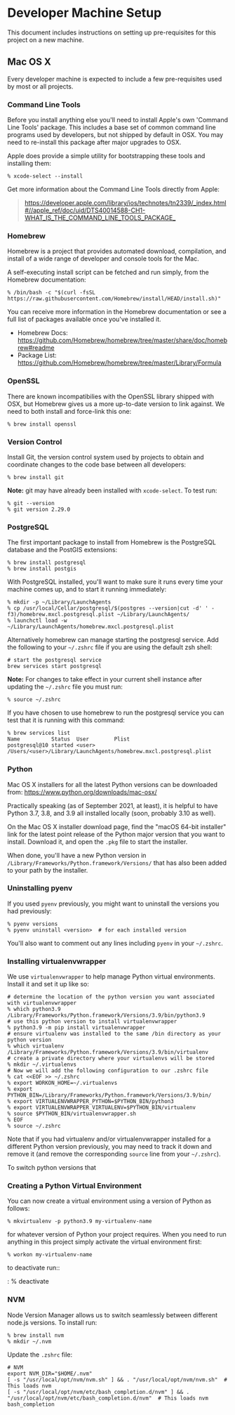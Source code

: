 Developer Machine Setup
=======================

This document includes instructions on setting up pre-requisites for
this project on a new machine.

Mac OS X
--------

Every developer machine is expected to include a few pre-requisites used
by most or all projects.

### Command Line Tools

Before you install anything else you'll need to install Apple's own
'Command Line Tools' package. This includes a base set of common
command line programs used by developers, but not shipped by default in
OSX. You may need to re-install this package after major upgrades to
OSX.

Apple does provide a simple utility for bootstrapping these tools and
installing them:

    % xcode-select --install

Get more information about the Command Line Tools directly from Apple:

> <https://developer.apple.com/library/ios/technotes/tn2339/_index.html#//apple_ref/doc/uid/DTS40014588-CH1-WHAT_IS_THE_COMMAND_LINE_TOOLS_PACKAGE_>

### Homebrew

Homebrew is a project that provides automated download, compilation, and
install of a wide range of developer and console tools for the Mac.

A self-executing install script can be fetched and run simply, from the
Homebrew documentation:

    % /bin/bash -c "$(curl -fsSL https://raw.githubusercontent.com/Homebrew/install/HEAD/install.sh)"

You can receive more information in the Homebrew documentation or see a
full list of packages available once you've installed it.

-   Homebrew Docs:
    <https://github.com/Homebrew/homebrew/tree/master/share/doc/homebrew#readme>
-   Package List:
    <https://github.com/Homebrew/homebrew/tree/master/Library/Formula>

### OpenSSL

There are known incompatibilies with the OpenSSL library shipped with
OSX, but Homebrew gives us a more up-to-date version to link against. We
need to both install and force-link this one:

    % brew install openssl

### Version Control

Install Git, the version control system used by projects to obtain and
coordinate changes to the code base between all developers:

    % brew install git

**Note:** git may have already been installed with `xcode-select`. To
test run:

    % git --version
    % git version 2.29.0

### PostgreSQL

The first important package to install from Homebrew is the PostgreSQL
database and the PostGIS extensions:

    % brew install postgresql
    % brew install postgis

With PostgreSQL installed, you'll want to make sure it runs every time
your machine comes up, and to start it running immediately:

    % mkdir -p ~/Library/LaunchAgents
    % cp /usr/local/Cellar/postgresql/$(postgres --version|cut -d' ' -f3)/homebrew.mxcl.postgresql.plist ~/Library/LaunchAgents/
    % launchctl load -w ~/Library/LaunchAgents/homebrew.mxcl.postgresql.plist

Alternatively homebrew can manage starting the postgresql service. Add
the following to your `~/.zshrc` file if you are using the default zsh
shell:

    # start the postgresql service
    brew services start postgresql

**Note:** For changes to take effect in your current shell instance
after updating the `~/.zshrc` file you must run:

    % source ~/.zshrc

If you have chosen to use homebrew to run the postgresql service you can
test that it is running with this command:

    % brew services list
    Name          Status  User        Plist
    postgresql@10 started <user> /Users/<user>/Library/LaunchAgents/homebrew.mxcl.postgresql.plist

### Python

Mac OS X installers for all the latest Python versions can be downloaded
from: <https://www.python.org/downloads/mac-osx/>

Practically speaking (as of September 2021, at least), it is helpful to
have Python 3.7, 3.8, and 3.9 all installed locally (soon, probably 3.10
as well).

On the Mac OS X installer download page, find the "macOS 64-bit
installer" link for the latest point release of the Python major
version that you want to install. Download it, and open the `.pkg` file
to start the installer.

When done, you'll have a new Python version in
`/Library/Frameworks/Python.framework/Versions/` that has also been
added to your path by the installer.

### Uninstalling pyenv

If you used `pyenv` previously, you might want to uninstall the versions
you had previously:

    % pyenv versions
    % pyenv uninstall <version>  # for each installed version

You'll also want to comment out any lines including `pyenv` in your
`~/.zshrc`.

### Installing virtualenvwrapper

We use `virtualenvwrapper` to help manage Python virtual environments.
Install it and set it up like so:

    # determine the location of the python version you want associated with virtualenvwrapper
    % which python3.9
    /Library/Frameworks/Python.framework/Versions/3.9/bin/python3.9
    # use this python version to install virtualenvwrapper
    % python3.9 -m pip install virtualenvwrapper
    # ensure virtualenv was installed to the same /bin directory as your python version
    % which virtualenv
    /Library/Frameworks/Python.framework/Versions/3.9/bin/virtualenv
    # create a private directory where your virtualenvs will be stored
    % mkdir ~/.virtualenvs
    # Now we will add the following configuration to our .zshrc file
    % cat <<EOF >> ~/.zshrc
    % export WORKON_HOME=~/.virtualenvs
    % export PYTHON_BIN=/Library/Frameworks/Python.framework/Versions/3.9/bin/
    % export VIRTUALENVWRAPPER_PYTHON=$PYTHON_BIN/python3
    % export VIRTUALENVWRAPPER_VIRTUALENV=$PYTHON_BIN/virtualenv
    % source $PYTHON_BIN/virtualenvwrapper.sh
    % EOF
    % source ~/.zshrc

Note that if you had virtualenv and/or virtualenvwrapper installed for a
different Python version previously, you may need to track it down and
remove it (and remove the corresponding `source` line from your
`~/.zshrc`).

To switch python versions that

### Creating a Python Virtual Environment

You can now create a virtual environment using a version of Python as
follows:

    % mkvirtualenv -p python3.9 my-virtualenv-name

for whatever version of Python your project requires. When you need to
run anything in this project simply activate the virtual environment
first:

    % workon my-virtualenv-name

to deactivate run::

:   % deactivate

### NVM

Node Version Manager allows us to switch seamlessly between different
node.js versions. To install run:

    % brew install nvm
    % mkdir ~/.nvm

Update the `.zshrc` file:

    # NVM
    export NVM_DIR="$HOME/.nvm"
    [ -s "/usr/local/opt/nvm/nvm.sh" ] && . "/usr/local/opt/nvm/nvm.sh"  # This loads nvm
    [ -s "/usr/local/opt/nvm/etc/bash_completion.d/nvm" ] && . "/usr/local/opt/nvm/etc/bash_completion.d/nvm"  # This loads nvm bash_completion
